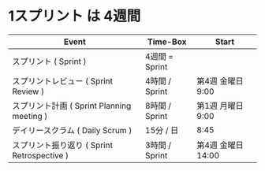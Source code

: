 # 1スプリント は 4週間

| Event | Time-Box | Start |
----|----|----
| スプリント ( Sprint )   |  4週間 = Sprint  | |
| スプリントレビュー ( Sprint Review )  | 4時間 / Sprint|  第4週 金曜日 9:00 <!--- ここを変更 ---> |
| スプリント計画 ( Sprint Planning meeting  )  | 8時間 / Sprint| 第1週 月曜日 9:00 <!--- ここを変更 ---> |
| デイリースクラム ( Daily Scrum ) | 15分 / 日| 8:45 <!--- ここを変更 ---> |
| スプリント振り返り ( Sprint Retrospective )  | 3時間 / Sprint| 第4週 金曜日 14:00 <!--- ここを変更 ---> |
